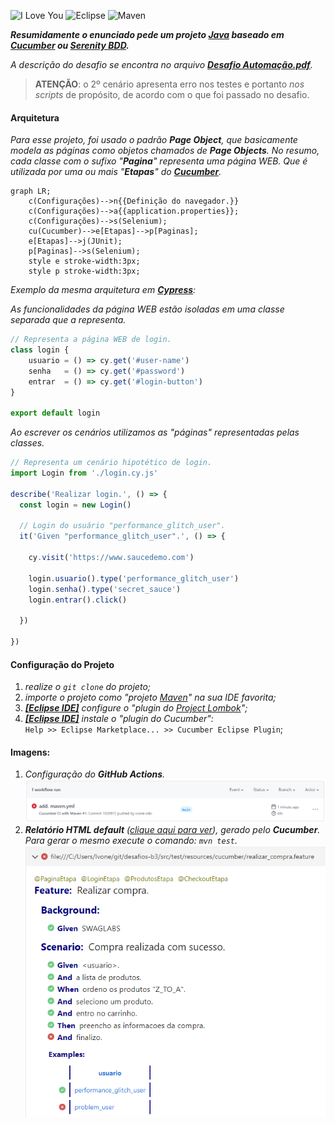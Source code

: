 ![I Love You](https://img.shields.io/badge/B3-I%20Love%20You-red?style=flat-square)
![Eclipse](https://img.shields.io/badge/Eclipse-IDE-blue?style=flat-square&logo=eclipseide)
![Maven](https://img.shields.io/badge/Maven-Build-blue?style=flat-square&logo=apachemaven)

**_Resumidamente o enunciado pede um projeto [Java](https://www.java.com/pt-BR) baseado em [Cucumber](https://cucumber.io) ou [Serenity BDD](https://github.com/serenity-bdd)._**

_A descrição do desafio se encontra no arquivo **[Desafio Automação.pdf](https://github.com/ivone-olbi/desafios-b3/blob/main/documentos/Desafio%20Automa%C3%A7%C3%A3o.pdf)**._

> **ATENÇÃO**: o 2º cenário apresenta erro nos testes e portanto _nos scripts_ de propósito, de acordo com o que foi passado no desafio.

#### Arquitetura

_Para esse projeto, foi usado o padrão **Page Object**, que basicamente modela as páginas como objetos chamados de **Page Objects**._
_No resumo, cada classe com o sufixo "**Pagina**" representa uma página WEB. Que é utilizada por uma ou mais "**Etapas**" do **[Cucumber](https://cucumber.io)**._

```mermaid
graph LR;
    c(Configurações)-->n{{Definição do navegador.}}
    c(Configurações)-->a{{application.properties}};
    c(Configurações)-->s(Selenium);
    cu(Cucumber)-->e[Etapas]-->p[Paginas];
    e[Etapas]-->j(JUnit);
    p[Paginas]-->s(Selenium);
    style e stroke-width:3px;
    style p stroke-width:3px;
```

_Exemplo da mesma arquitetura em **[Cypress](https://www.cypress.io/)**:_

_As funcionalidades da página WEB estão isoladas em uma classe separada que a representa._
```javascript
// Representa a página WEB de login.
class login {
    usuario = () => cy.get('#user-name')  
    senha   = () => cy.get('#password')
    entrar  = () => cy.get('#login-button')
}

export default login
```
_Ao escrever os cenários utilizamos as "páginas" representadas pelas classes._
```javascript
// Representa um cenário hipotético de login.
import Login from './login.cy.js'

describe('Realizar login.', () => {
  const login = new Login()

  // Login do usuário "performance_glitch_user".
  it('Given "performance_glitch_user".', () => {

    cy.visit('https://www.saucedemo.com')

    login.usuario().type('performance_glitch_user')
    login.senha().type('secret_sauce')
    login.entrar().click()

  })

})
```

#### Configuração do Projeto

1. _realize o `git clone` do projeto;_
2. _importe o projeto como "projeto [Maven](https://maven.apache.org)" na sua IDE favorita;_
3. _**[[Eclipse IDE]](https://www.eclipse.org/ide)** configure o "plugin do [Project Lombok](https://projectlombok.org)";_
4. _**[[Eclipse IDE]](https://www.eclipse.org/ide)** instale o "plugin do Cucumber":_  
   `Help >> Eclipse Marketplace... >> Cucumber Eclipse Plugin`;
   
#### Imagens:
1. _Configuração do **GitHub Actions**._
  ![Git Actions.png](https://github.com/ivone-olbi/desafios-b3/blob/main/documentos/imagens/Git%20Actions.png)
2. _**Relatório HTML default** ([clique aqui para ver](https://github.com/ivone-olbi/desafios-b3/blob/main/documentos/Cucumber%20Reports.html)), gerado pelo **Cucumber**. Para gerar o mesmo execute o comando: `mvn test`._  
   ![Cucumber Reports](https://github.com/ivone-olbi/desafios-b3/blob/main/documentos/imagens/Cucumber%20Reports.png)